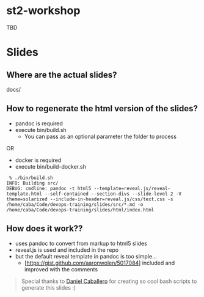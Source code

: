 # st2-workshop

TBD

# Slides

## Where are the actual slides?

docs/

## How to regenerate the html version of the slides?

* pandoc is required
* execute bin/build.sh
	* You can pass as an optional parameter the folder to process

OR

* docker is required
* execute bin/build-docker.sh

```
 % ./bin/build.sh
INFO: Building src/
DEBUG: cmdline: pandoc -t html5 --template=reveal.js/reveal-template.html --self-contained --section-divs --slide-level 2 -V theme=solarized --include-in-header=reveal.js/css/text.css -s /home/caba/Code/devops-training/slides/src/*.md -o /home/caba/Code/devops-training/slides/html/index.html
```

## How does it work??

* uses pandoc to convert from markup to html5 slides
* reveal.js is used and included in the repo
* but the default reveal template in pandoc is too simple...
	* [https://gist.github.com/aaronwolen/5017084] included and improved with the comments


> Special thanks to  [Daniel Caballero](https://github.com/dcaba) for creating so cool bash scripts to generate this slides :)